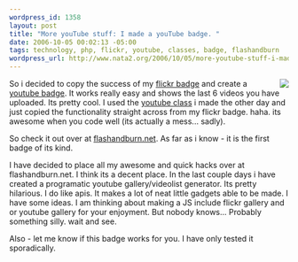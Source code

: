 ```yaml
--- 
wordpress_id: 1358
layout: post
title: "More youTube stuff: I made a youTube badge. "
date: 2006-10-05 00:02:13 -05:00
tags: technology, php, flickr, youtube, classes, badge, flashandburn
wordpress_url: http://www.nata2.org/2006/10/05/more-youtube-stuff-i-made-a-youtube-badge/
---
```

<a href="http://www.flashandburn.net/youtubeBadge/nata2/refer"><img align="right" src="http://flashandburn.net/youtubeBadge/nata2/recent.png" /></a>So i decided to copy the success of my <a href="http://www.flashandburn.net/youtubeBadge/nata2/refer">flickr badge</a> and create a <a href="http://flashandburn.net/youtubeBadge/">youtube badge</a>. It works really easy and shows the last 6 videos you have uploaded. Its pretty cool. I used the <a href="http://www.nata2.org/2006/10/02/some-quick-youtube-hackings/">youtube class</a> i made the other day and just copied the functionality straight across from my flickr badge. haha. its awesome when you code well (its actually a mess... sadly).

So check it out over at <a href="http://flashandburn.net/youtubeBadge/">flashandburn.net</a>. As far as i know - it is the first badge of its kind.

I have decided to place all my awesome and quick hacks over at flashandburn.net. I think its a decent place. In the last couple days i have created a programatic youtube gallery/videolist generator. Its pretty hilarious. I do like apis. It makes a lot of neat little gadgets able to be made. I have some ideas. I am thinking about making a JS include flickr gallery and or youtube gallery for your enjoyment. But nobody knows... Probably something silly.
wait and see.

Also - let me know if this badge works for you. I have only tested it sporadically.
